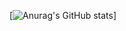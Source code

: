 [![Anurag's GitHub stats](https://github-readme-stats.vercel.app/api?username=Ananazoshow_icons=true)]
